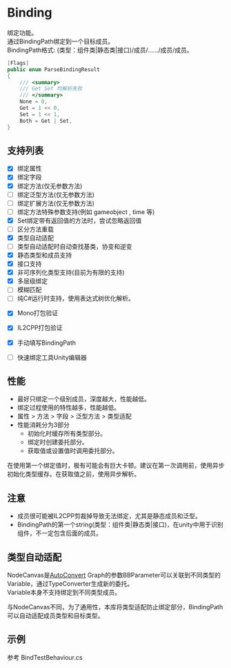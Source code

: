 ﻿# Binding
绑定功能。  
通过BindingPath绑定到一个目标成员。  
BindingPath格式:  (类型：组件类|静态类|接口)/成员/....../成员/成员。  

```cs
[Flags]
public enum ParseBindingResult
{
    /// <summary>
    /// Get Set 均解析失败
    /// </summary>
    None = 0,
    Get = 1 << 0,
    Set = 1 << 1,
    Both = Get | Set,
}
```

## 支持列表
- [x] 绑定属性
- [x] 绑定字段
- [x] 绑定方法(仅无参数方法)
- [ ] 绑定泛型方法(仅无参数方法)
- [ ] 绑定扩展方法(仅无参数方法)
- [ ] 绑定方法特殊参数支持(例如 gameobject , time 等)
- [x] Set绑定带有返回值的方法时，尝试忽略返回值
- [ ] 区分方法重载
- [x] 类型自动适配
- [ ] 类型自动适配时自动查找基类，协变和逆变
- [x] 静态类型和成员支持
- [x] 接口支持
- [x] 非可序列化类型支持(目前为有限的支持)
- [x] 多层级绑定
- [ ] 模糊匹配
- [ ] 纯C#运行时支持，使用表达式树优化解析。
+ [x] Mono打包验证
+ [x] IL2CPP打包验证
+ [x] 手动填写BindingPath
+ [ ] 快速绑定工具Unity编辑器


## 性能
- 最好只绑定一个级别成员，深度越大，性能越低。
- 绑定过程使用的特性越多，性能越低。
- 属性 > 方法 > 字段 > 泛型方法 > 类型适配
- 性能消耗分为3部分
  - 初始化时缓存所有类型部分。
  - 绑定时创建委托部分。
  - 获取值或设置值时调用委托部分。

在使用第一个绑定值时，极有可能会有巨大卡顿。建议在第一次调用前，使用异步初始化类型缓存。在获取值之前，使用异步解析。

## 注意
- 成员很可能被IL2CPP剪裁掉导致无法绑定，尤其是静态成员和泛型。
- BindingPath的第一个string(类型：组件类|静态类|接口)，在unity中用于识别组件，不一定包含后面的成员。

## 类型自动适配
NodeCanvas是[AutoConvert](https://nodecanvas.paradoxnotion.com/documentation/?section=bbparameters)    Graph的参数BBParameter可以关联到不同类型的Variable，通过TypeConverter生成新的委托。  
Variable本身不支持绑定到不同类型成员。  

与NodeCanvas不同，为了通用性，本库将类型适配防止绑定部分，BindingPath可以自动适配成员类型和目标类型。

## 示例
参考 BindTestBehaviour.cs





